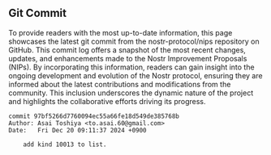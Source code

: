 ## Git Commit
To provide readers with the most up-to-date information, this page showcases the latest git commit from the nostr-protocol/nips repository on GitHub. This commit log offers a snapshot of the most recent changes, updates, and enhancements made to the Nostr Improvement Proposals (NIPs). By incorporating this information, readers can gain insight into the ongoing development and evolution of the Nostr protocol, ensuring they are informed about the latest contributions and modifications from the community. This inclusion underscores the dynamic nature of the project and highlights the collaborative efforts driving its progress.

```shell
commit 97bf5266d7760094ec55a66fe18d549de385768b
Author: Asai Toshiya <to.asai.60@gmail.com>
Date:   Fri Dec 20 09:11:37 2024 +0900

    add kind 10013 to list.
```
